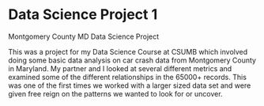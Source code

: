 # Data Science Project 1
Montgomery County MD Data Science Project

This was a project for my Data Science Course at CSUMB which involved doing some basic data analysis on car crash data from Montgomery County in Maryland. My partner and I looked at several different metrics and examined some of the different relationships in the 65000+ records. This was one of the first times we worked with a larger sized data set and were given free reign on the patterns we wanted to look for or uncover. 
